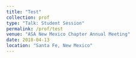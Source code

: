 ```yaml
---
title: "Test"
collection: prof
type: "Talk: Student Session"
permalink: /prof/test
venue: "ASA New Mexico Chapter Annual Meeting"
date: 2018-04-13
location: "Santa Fe, New Mexico"
---
```

